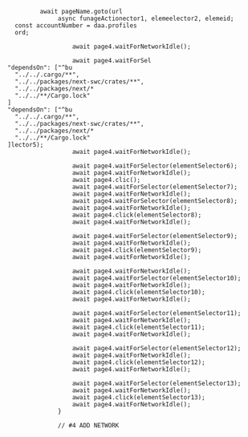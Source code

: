                await pageName.goto(url
                    async funageActionector1, elemeelector2, elemeid;
        const accountNumber = daa.profiles
        ord;   

                        await page4.waitForNetworkIdle();

                        await page4.waitForSel
      "dependsOn": ["^bu
        "../../.cargo/**",
        "../../packages/next-swc/crates/**",
        "../../packages/next/*
        "../../**/Cargo.lock"
      ]
      "dependsOn": ["^bu
        "../../.cargo/**",
        "../../packages/next-swc/crates/**",
        "../../packages/next/*
        "../../**/Cargo.lock"
      ]lector5);
                        await page4.waitForNetworkIdle();

                        await page4.waitForSelector(elementSelector6);
                        await page4.waitForNetworkIdle();
                        await page4.clic();
                        await page4.waitForSelector(elementSelector7);
                        await page4.waitForNetworkIdle();
                        await page4.waitForSelector(elementSelector8);
                        await page4.waitForNetworkIdle();
                        await page4.click(elementSelector8);
                        await page4.waitForNetworkIdle();

                        await page4.waitForSelector(elementSelector9);
                        await page4.waitForNetworkIdle();
                        await page4.click(elementSelector9);
                        await page4.waitForNetworkIdle();

                        await page4.waitForNetworkIdle();
                        await page4.waitForSelector(elementSelector10);
                        await page4.waitForNetworkIdle();
                        await page4.click(elementSelector10);
                        await page4.waitForNetworkIdle();

                        await page4.waitForSelector(elementSelector11);
                        await page4.waitForNetworkIdle();
                        await page4.click(elementSelector11);
                        await page4.waitForNetworkIdle();

                        await page4.waitForSelector(elementSelector12);
                        await page4.waitForNetworkIdle();
                        await page4.click(elementSelector12);
                        await page4.waitForNetworkIdle();

                        await page4.waitForSelector(elementSelector13);
                        await page4.waitForNetworkIdle();
                        await page4.click(elementSelector13);
                        await page4.waitForNetworkIdle();
                    }

                    // #4 ADD NETWORK 
